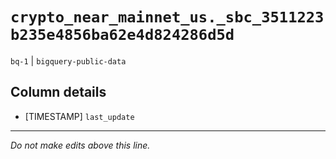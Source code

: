 # `crypto_near_mainnet_us._sbc_3511223b235e4856ba62e4d824286d5d`
`bq-1` | `bigquery-public-data`

## Column details
* [TIMESTAMP] `last_update`

-------------------------------------------------------------------------------
*Do not make edits above this line.*
